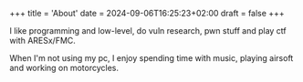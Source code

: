 +++
title = 'About'
date = 2024-09-06T16:25:23+02:00
draft = false
+++

I like programming and low-level, do vuln research, pwn stuff and play ctf with ARESx/FMC.

When I'm not using my pc, I enjoy spending time with music, playing airsoft and working on motorcycles.
